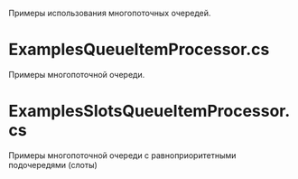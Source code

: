 Примеры использования многопоточных очередей.

# ExamplesQueueItemProcessor.cs

Примеры многопоточной очереди.

# ExamplesSlotsQueueItemProcessor.cs

Примеры многопоточной очереди с равноприоритетными подочередями (слоты)
